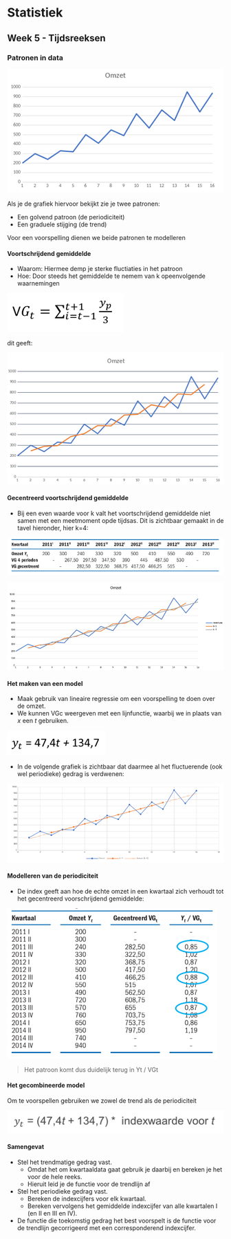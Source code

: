 # Statistiek
## Week 5 - Tijdsreeksen

### Patronen in data

![](files/32.png)

Als je de grafiek hiervoor bekijkt zie je twee patronen:

* Een golvend patroon (de periodiciteit)
* Een graduele stijging (de trend)

Voor een voorspelling dienen we beide patronen te modelleren

#### Voortschrijdend gemiddelde

* Waarom: Hiermee demp je sterke fluctiaties in het patroon
* Hoe: Door steeds het gemiddelde te nemem van k opeenvolgende waarnemingen

![](files/33.png)

dit geeft:

![](files/34.png)

#### Gecentreerd voortschrijdend gemiddelde

* Bij een even waarde voor k valt het voortschrijdend gemiddelde niet samen met een meetmoment opde tijdsas. Dit is zichtbaar gemaakt in de tavel hieronder, hier k=4:

![](files/35.png)

![](files/36.png)

#### Het maken van een model

* Maak gebruik van lineaire regressie om een voorspelling te doen over de omzet.
* We kunnen VGc weergeven met een lijnfunctie, waarbij we in plaats van *x* een *t* gebruiken.

![](files/37.png)

* In de volgende grafiek is zichtbaar dat daarmee al het fluctuerende (ook wel periodieke) gedrag is verdwenen:

![](files/38.png)

#### Modelleren van de periodiciteit

* De index geeft aan hoe de echte omzet in een kwartaal zich verhoudt tot het gecentreerd voorschrijdend gemiddelde:

![](files/39.png)

> Het patroon komt dus duidelijk terug in Yt / VGt

#### Het gecombineerde model

Om te voorspellen gebruiken we zowel de trend als de periodiciteit

![](files/40.png)

#### Samengevat

* Stel het trendmatige gedrag vast. 
	- Omdat het om kwartaaldata gaat gebruik je daarbij   en  bereken je het voor de hele reeks.
	- Hieruit leid je de functie voor de trendlijn af
* Stel het periodieke gedrag vast.
	- Bereken de indexcijfers voor elk kwartaal. 
	- Bereken vervolgens het gemiddelde indexcijfer van alle kwartalen I (en II en III en IV).
* De functie die toekomstig gedrag het best voorspelt is de functie voor de trendlijn gecorrigeerd met een corresponderend indexcijfer.